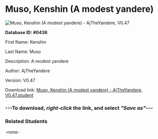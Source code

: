 # Muso, Kenshin (A modest yandere)

<img src="Files/Muso, Kenshin (A modest yandere).png" title="Muso, Kenshin (A modest yandere) - AjTheYandere, V0.47">

**Database ID: #0436**

First Name: Kenshin

Last Name: Muso

Description: A modest yandere

Author: AjTheYandere

Version: V0.47

Download link: <a href="https://raw.githubusercontent.com/Arbiter1223/Daigaku-Gurashi-Custom-Students/master/Files/Student Files/Muso%2C%20Kenshin%20(A%20modest%20yandere)%20-%20AjTheYandere%2C%20V0.47.student">Muso, Kenshin (A modest yandere) - AjTheYandere, V0.47.student</a>

### ---**To download, _right-click_ the link, and select _"Save as"_**---

### Related Students

-none-
